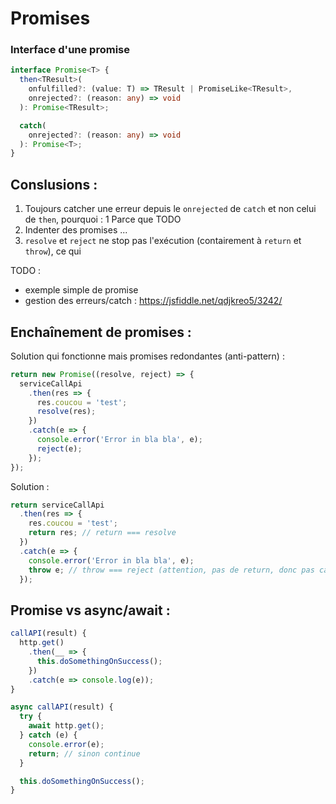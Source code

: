 Promises
========

### Interface d'une promise

```ts
interface Promise<T> {
  then<TResult>(
    onfulfilled?: (value: T) => TResult | PromiseLike<TResult>,
    onrejected?: (reason: any) => void
  ): Promise<TResult>;

  catch(
    onrejected?: (reason: any) => void
  ): Promise<T>;
}
```

Conslusions :
-------------

1. Toujours catcher une erreur depuis le `onrejected` de `catch` et non celui de `then`, pourquoi :
  1 Parce que TODO
2. Indenter des promises ...
1. `resolve` et `reject` ne stop pas l'exécution (contairement à `return` et `throw`), ce qui

TODO : 
* exemple simple de promise
* gestion des erreurs/catch : https://jsfiddle.net/qdjkreo5/3242/


Enchaînement de promises :
--------------------------

Solution qui fonctionne mais promises redondantes (anti-pattern) : 

````js
return new Promise((resolve, reject) => {
  serviceCallApi
    .then(res => {
      res.coucou = 'test';
      resolve(res);
    })
    .catch(e => {
      console.error('Error in bla bla', e);
      reject(e);
    });
});
````

Solution : 

````js
return serviceCallApi
  .then(res => {
    res.coucou = 'test';
    return res; // return === resolve
  })
  .catch(e => {
    console.error('Error in bla bla', e);
    throw e; // throw === reject (attention, pas de return, donc pas catch(e => throw e))
  });
````

Promise vs async/await :
------------------------

````js
callAPI(result) {
  http.get()
    .then(__ => {
      this.doSomethingOnSuccess();
    })
    .catch(e => console.log(e));
}

async callAPI(result) {
  try {
    await http.get();
  } catch (e) {
    console.error(e);
    return; // sinon continue
  }

  this.doSomethingOnSuccess();
}
````
